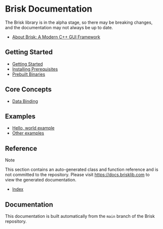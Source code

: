 # Brisk Documentation

The Brisk library is in the alpha stage, so there may be breaking changes, and the documentation may not always be up to date.

* [About Brisk: A Modern C++ GUI Framework](about.md)

## Getting Started

* [Getting Started](getting_started.md)
* [Installing Prerequisites](prerequisites.md)
* [Prebuilt Binaries](prebuilt_binaries.md)

## Core Concepts

* [Data Binding](binding.md)

## Examples

* [Hello, world example](hello_world.md)
* [Other examples](other_examples.md)

## Reference

> [!note] 
> This section contains an auto-generated class and function reference and is not committed to the repository. Please visit https://docs.brisklib.com to view the generated documentation.

* [Index](auto/refindex.md)

## Documentation

This documentation is built automatically from the `main` branch of the Brisk repository.
